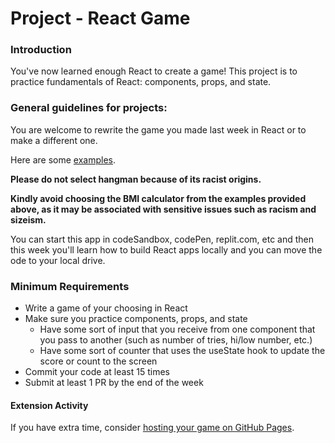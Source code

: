 # Project - React Game

### Introduction

You've now learned enough React to create a game! This project is to practice fundamentals of React: components, props, and state.

### General guidelines for projects:

You are welcome to rewrite the game you made last week in React or to make a different one.

Here are some [examples](https://bg.reactjs.org/community/examples.html).

**Please do not select hangman because of its racist origins.**

**Kindly avoid choosing the BMI calculator from the examples provided above, as it may be associated with sensitive issues such as racism and sizeism.**

You can start this app in codeSandbox, codePen, replit.com, etc and then this week you'll learn how to build React apps locally and you can move the ode to your local drive.

### Minimum Requirements

- Write a game of your choosing in React
- Make sure you practice components, props, and state
  - Have some sort of input that you receive from one component that you pass to another (such as number of tries, hi/low number, etc.)
  - Have some sort of counter that uses the useState hook to update the score or count to the screen
- Commit your code at least 15 times
- Submit at least 1 PR by the end of the week

#### Extension Activity

If you have extra time, consider [hosting your game on GitHub Pages](https://betterprogramming.pub/how-to-host-your-react-app-on-github-pages-for-free-919ad201a4cb).
